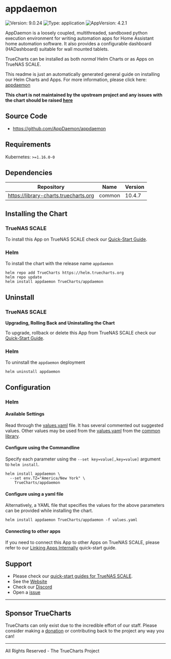 # appdaemon

![Version: 9.0.24](https://img.shields.io/badge/Version-9.0.24-informational?style=flat-square) ![Type: application](https://img.shields.io/badge/Type-application-informational?style=flat-square) ![AppVersion: 4.2.1](https://img.shields.io/badge/AppVersion-4.2.1-informational?style=flat-square)

AppDaemon is a loosely coupled, multithreaded, sandboxed python execution environment for writing automation apps for Home Assistant home automation software. It also provides a configurable dashboard (HADashboard) suitable for wall mounted tablets.

TrueCharts can be installed as both *normal* Helm Charts or as Apps on TrueNAS SCALE.

This readme is just an automatically generated general guide on installing our Helm Charts and Apps.
For more information, please click here: [appdaemon](https://truecharts.org/docs/charts/stable/appdaemon)

**This chart is not maintained by the upstream project and any issues with the chart should be raised [here](https://github.com/truecharts/charts/issues/new/choose)**

## Source Code

* <https://github.com/AppDaemon/appdaemon>

## Requirements

Kubernetes: `>=1.16.0-0`

## Dependencies

| Repository | Name | Version |
|------------|------|---------|
| https://library-charts.truecharts.org | common | 10.4.7 |

## Installing the Chart

### TrueNAS SCALE

To install this App on TrueNAS SCALE check our [Quick-Start Guide](https://truecharts.org/docs/manual/Quick-Start%20Guides/02-Installing-an-App/).

### Helm

To install the chart with the release name `appdaemon`

```console
helm repo add TrueCharts https://helm.truecharts.org
helm repo update
helm install appdaemon TrueCharts/appdaemon
```

## Uninstall

### TrueNAS SCALE

**Upgrading, Rolling Back and Uninstalling the Chart**

To upgrade, rollback or delete this App from TrueNAS SCALE check our [Quick-Start Guide](https://truecharts.org/docs/manual/Quick-Start%20Guides/04-Upgrade-rollback-delete-an-App/).

### Helm

To uninstall the `appdaemon` deployment

```console
helm uninstall appdaemon
```

## Configuration

### Helm

#### Available Settings

Read through the [values.yaml](./values.yaml) file. It has several commented out suggested values.
Other values may be used from the [values.yaml](https://github.com/truecharts/library-charts/tree/main/charts/stable/common/values.yaml) from the [common library](https://github.com/k8s-at-home/library-charts/tree/main/charts/stable/common).

#### Configure using the Commandline

Specify each parameter using the `--set key=value[,key=value]` argument to `helm install`.

```console
helm install appdaemon \
  --set env.TZ="America/New York" \
    TrueCharts/appdaemon
```

#### Configure using a yaml file

Alternatively, a YAML file that specifies the values for the above parameters can be provided while installing the chart.

```console
helm install appdaemon TrueCharts/appdaemon -f values.yaml
```

#### Connecting to other apps

If you need to connect this App to other Apps on TrueNAS SCALE, please refer to our [Linking Apps Internally](https://truecharts.org/docs/manual/Quick-Start%20Guides/06-linking-apps/) quick-start guide.

## Support

- Please check our [quick-start guides for TrueNAS SCALE](https://truecharts.org/docs/manual/SCALE%20Apps/Quick-Start%20Guides/Important-MUST-READ).
- See the [Website](https://truecharts.org)
- Check our [Discord](https://discord.gg/tVsPTHWTtr)
- Open a [issue](https://github.com/truecharts/apps/issues/new/choose)

---

## Sponsor TrueCharts

TrueCharts can only exist due to the incredible effort of our staff.
Please consider making a [donation](https://truecharts.org/docs/about/sponsor) or contributing back to the project any way you can!

---

All Rights Reserved - The TrueCharts Project
